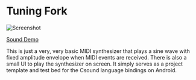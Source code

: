 Tuning Fork
===========

![Screenshot](Screenshots/Tuning%20Fork.png?raw=true)

[Sound Demo](Demos/Tuning%20Fork.mp3?raw=true)

This is just a very, very basic MIDI synthesizer that plays a sine wave with
fixed amplitude envelope when MIDI events are received. There is also a small
UI to play the synthesizer on screen. It simply serves as a project template
and test bed for the Csound language bindings on Android.
